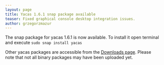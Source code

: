 ```yaml
---
layout: page
title: Yacas 1.6.1 snap package available
teaser: Fixed graphical console desktop integration issues.
author: grzegorzmazur
---
```


The snap package for yacas 1.6.1 is now available. To install it open
terminal and execute `sudo snap install yacas`

Other yacas packages are accessible from the [Downloads
page](/getting_started/downloads). Please note that not all binary
packages may have been uploaded yet.

